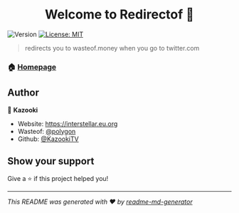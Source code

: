 <h1 align="center">Welcome to Redirectof 👋</h1>
<p>
  <img alt="Version" src="https://img.shields.io/badge/version-1-blue.svg?cacheSeconds=2592000" />
  <a href="#" target="_blank">
    <img alt="License: MIT" src="https://img.shields.io/badge/License-MIT-yellow.svg" />
  </a>
</p>

> redirects you to wasteof.money when you go to twitter.com

### 🏠 [Homepage](https://interstellar.eu.org/)

## Author

👤 **Kazooki**

* Website: https://interstellar.eu.org
* Wasteof: [@polygon](https://wasteof.money/users/polygon)
* Github: [@KazookiTV](https://github.com/KazookiTV)

## Show your support

Give a ⭐️ if this project helped you!

***
_This README was generated with ❤️ by [readme-md-generator](https://github.com/kefranabg/readme-md-generator)_
